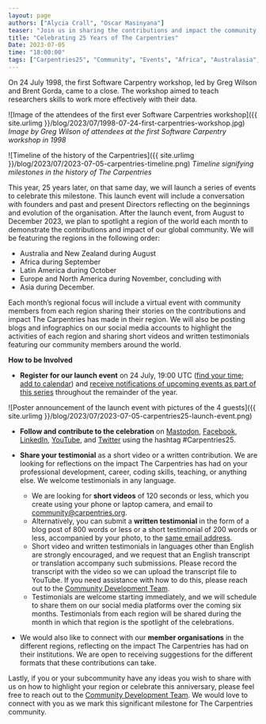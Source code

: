 ```yaml
---
layout: page
authors: ["Alycia Crall", "Oscar Masinyana"]
teaser: "Join us in sharing the contributions and impact the community has made over the years."
title: "Celebrating 25 Years of The Carpentries"
Date: 2023-07-05
time: "18:00:00"
tags: ["Carpentries25", "Community", "Events", "Africa", "Australasia", "North America", "Latin America"]
---
```


On 24 July 1998, the first Software Carpentry workshop, led by Greg Wilson and Brent Gorda,  came to a close. The workshop aimed to teach researchers skills 
to work more effectively with their data. 
  
![Image of the attendees of the first ever Software Carpentries workshop]({{ site.urlimg }}/blog/2023/07/1998-07-24-first-carpentries-workshop.jpg) 
_Image by Greg Wilson of attendees at the first Software Carpentry workshop in 1998_

![Timeline of the history of the Carpentries]({{ site.urlimg }}/blog/2023/07/2023-07-05-carpentries-timeline.png) 
_Timeline signifying milestones in the history of The Carpentries_

This year, 25 years later, on that same day, we will launch a series of events to celebrate this milestone. This launch event will include a conversation with founders and past and present Directors reflecting on the beginnings and evolution of the organisation. After the launch event, from August to December 2023, we plan to spotlight a region of the world each month to demonstrate the contributions and impact of our global community. We will be featuring the regions in the following order:

* Australia and New Zealand during August
* Africa during September 
* Latin America during October
* Europe and North America during November, concluding with 
* Asia during December. 

Each month’s regional focus will include a virtual event with community members from each region sharing their stories on the contributions and impact The Carpentries has made in their region. We will also be posting blogs and infographics on our social media accounts to highlight the activities of each region and sharing short videos and written testimonials featuring our community members around the world. 

**How to be Involved**

* **Register for our launch event** on 24 July, 19:00 UTC ([find your time](https://www.timeanddate.com/worldclock/fixedtime.html?msg=Carpentries+25+Launch+Event&iso=20230724T19&p1=1440&ah=1); [add to calendar](https://calendar.google.com/calendar/u/0/r/eventedit/copy/NjlwdDc4NTc1bHY2ajZnZTk4YTM0c3BlNWMgYWx5Y2lhQGNhcnBlbnRyaWVzLm9yZw/b3NjYXIubWFzaW55YW5hQGNhcnBlbnRyaWVzLm9yZw)) and [receive notifications of upcoming events as part of this series](https://www.eventbrite.com/e/the-carpentries-25th-anniversary-celebration-series-tickets-653267058357?aff=oddtdtcreator) throughout the remainder of the year.

![Poster announcement of the launch event with pictures of the 4 guests]({{ site.urlimg }}/blog/2023/07/2023-07-05-carpentries25-launch-event.png)

* **Follow and contribute to the celebration** on [Mastodon](https://fosstodon.org/@thecarpentries), [Facebook](https://www.facebook.com/carpentries/), [LinkedIn](https://www.linkedin.com/company/the-carpentries), [YouTube](https://www.youtube.com/thecarpentries), and [Twitter](https://twitter.com/thecarpentries) using the hashtag #Carpentries25.

* **Share your testimonial** as a short video or a written contribution. We are looking for reflections on the impact The Carpentries has had on your professional development, career, coding skills, teaching, or anything else. We welcome testimonials in any language. 
   - We are looking for **short videos** of 120 seconds or less, which you create using your phone or laptop camera, and email to community@carpentries.org. 
  - Alternatively, you can submit a **written testimonial** in the form of a blog post of 800 words or less or a short testimonial of 200 words or less, accompanied by your photo, to the [same email address](mailto:community@carpentries.org).
  - Short video and written testimonials in languages other than English are strongly encouraged, and we request that an English transcript or translation accompany such submissions. Please record the transcript with the video so we can upload the transcript file to YouTube. If you need assistance with how to do this, please reach out to the [Community Development Team](mailto:community@carpentries.org). 
  - Testimonials are welcome starting immediately, and we will schedule to share them on our social media platforms over the coming six months. Testimonials from each region will be shared during the month in which that region is the spotlight of the celebrations. 

* We would also like to connect with our **member organisations**  in the different regions, reflecting on the impact The Carpentries has had on their institutions. We are open to receiving suggestions for the different formats that these contributions can take.    

Lastly, if you or your subcommunity have any ideas you wish to share with us on how to highlight your region or celebrate this anniversary, please feel free to reach out to the [Community Development Team](mailto:community@carpentries.org). We would love to connect with you as we mark this significant milestone for The Carpentries community. 
